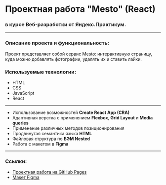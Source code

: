 # Проектная работа  "Mesto" (React)
### в курсе Веб-разработки от Яндекс.Практикум.
***
### Описание проекта и функциональность:
Проект представляет собой сервис Mesto: интерактивную страницу, куда можно добавлять фотографии, удалять их и ставить лайки.
### Используемые технологии:
* HTML
* CSS
* JavaScript
* React
***
* Использование возможностей **Create React App (CRA)**
* Адаптивная верстка с применением **Flexbox**, **Grid Layout** и **Media queries**
* Применение различных методов позиционирования
* Продвинутая семантика языка **HTML**
* Файловая структура по **БЭМ Nested**
* Работа с макетом в **Figma**
***
### Ссылки:
* [Проектная работа на GitHub Pages](https://zyoma689.github.io/mesto-react/index.html)
* [Макет Figma](https://www.figma.com/file/StZjf8HnoeLdiXS7dYrLAh/JavaScript.-Sprint-4)

